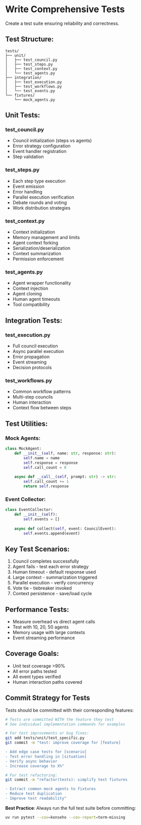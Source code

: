 # Write Comprehensive Tests

Create a test suite ensuring reliability and correctness.

## Test Structure:
```
tests/
├── unit/
│   ├── test_council.py
│   ├── test_steps.py
│   ├── test_context.py
│   └── test_agents.py
├── integration/
│   ├── test_execution.py
│   ├── test_workflows.py
│   └── test_events.py
└── fixtures/
    └── mock_agents.py
```

## Unit Tests:

### test_council.py
- Council initialization (steps vs agents)
- Error strategy configuration
- Event handler registration
- Step validation

### test_steps.py
- Each step type execution
- Event emission
- Error handling
- Parallel execution verification
- Debate rounds and voting
- Work distribution strategies

### test_context.py
- Context initialization
- Memory management and limits
- Agent context forking
- Serialization/deserialization
- Context summarization
- Permission enforcement

### test_agents.py
- Agent wrapper functionality
- Context injection
- Agent cloning
- Human agent timeouts
- Tool compatibility

## Integration Tests:

### test_execution.py
- Full council execution
- Async parallel execution
- Error propagation
- Event streaming
- Decision protocols

### test_workflows.py
- Common workflow patterns
- Multi-step councils
- Human interaction
- Context flow between steps

## Test Utilities:

### Mock Agents:
```python
class MockAgent:
    def __init__(self, name: str, response: str):
        self.name = name
        self.response = response
        self.call_count = 0
    
    async def __call__(self, prompt: str) -> str:
        self.call_count += 1
        return self.response
```

### Event Collector:
```python
class EventCollector:
    def __init__(self):
        self.events = []
    
    async def collect(self, event: CouncilEvent):
        self.events.append(event)
```

## Key Test Scenarios:
1. Council completes successfully
2. Agent fails - test each error strategy
3. Human timeout - default response used
4. Large context - summarization triggered
5. Parallel execution - verify concurrency
6. Vote tie - tiebreaker invoked
7. Context persistence - save/load cycle

## Performance Tests:
- Measure overhead vs direct agent calls
- Test with 10, 20, 50 agents
- Memory usage with large contexts
- Event streaming performance

## Coverage Goals:
- Unit test coverage >90%
- All error paths tested
- All event types verified
- Human interaction paths covered

## Commit Strategy for Tests
Tests should be committed with their corresponding features:

```bash
# Tests are committed WITH the feature they test
# See individual implementation commands for examples

# For test improvements or bug fixes:
git add tests/unit/test_specific.py
git commit -m "test: improve coverage for [feature]

- Add edge case tests for [scenario]
- Test error handling in [situation]
- Verify async behavior
- Increase coverage to X%"

# For test refactoring:
git commit -m "refactor(tests): simplify test fixtures

- Extract common mock agents to fixtures
- Reduce test duplication
- Improve test readability"
```

**Best Practice**: Always run the full test suite before committing:
```bash
uv run pytest --cov=konseho --cov-report=term-missing
```